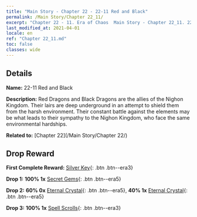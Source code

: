 ```yaml
---
title: "Main Story - Chapter 22 - 22-11 Red and Black"
permalink: /Main Story/Chapter 22_11/
excerpt: "Chapter 22 - 11. Era of Chaos  Main Story - Chapter 22_11. 22-11 Red and Black"
last_modified_at: 2021-04-01
locale: en
ref: "Chapter 22_11.md"
toc: false
classes: wide
---
```


## Details

 **Name:** 22-11 Red and Black

 **Description:** Red Dragons and Black Dragons are the allies of the Nighon Kingdom. Their lairs are deep underground in an attempt to shield them from the harsh environment. Their constant battle against the elements may be what leads to their sympathy to the Nighon Kingdom, who face the same environmental hardships.

 **Related to:** [Chapter 22](/Main Story/Chapter 22/)

## Drop Reward

 **First Complete Reward:** [Silver Key](/Items/con_693/){: .btn .btn--era3}

 **Drop 1:** **100% 1x** [Secret Gems](/Items/mat_79/){: .btn .btn--era5}

 **Drop 2:** **60% 0x** [Eternal Crystal](/Items/mat_73/){: .btn .btn--era5}, **40% 1x** [Eternal Crystal](/Items/mat_73/){: .btn .btn--era5}

 **Drop 3:** **100% 1x** [Spell Scrolls](/Items/con_694/){: .btn .btn--era3}

